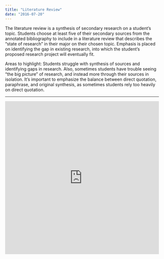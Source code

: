 ```yaml
---
title: "Literature Review"
date: "2016-07-20"
---
```


The literature review is a synthesis of secondary research on a student’s topic. Students choose at least five of their secondary sources from the annotated bibliography to include in a literature review that describes the “state of research” in their major on their chosen topic. Emphasis is placed on identifying the gap in existing research, into which the student’s proposed research project will eventually fit.

Areas to highlight: Students struggle with synthesis of sources and identifying gaps in research. Also, sometimes students have trouble seeing “the big picture” of research, and instead more through their sources in isolation. It’s important to emphasize the balance between direct quotation, paraphrase, and original synthesis, as sometimes students rely too heavily on direct quotation.

* * *

<iframe src="https://app.box.com/embed_widget/s/rce5rll2mb3cygzd0fuekxi3t7mjfgb7?view=list&amp;sort=name&amp;direction=ASC&amp;theme=blue" width="100%" height="500" frameborder="0" allowfullscreen webkitallowfullscreen="" msallowfullscreen=""></iframe>

